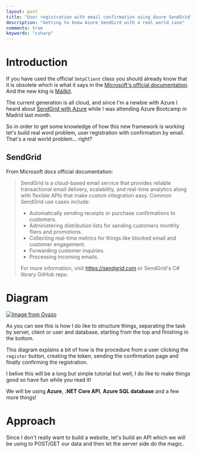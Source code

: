 ```yaml
---
layout: post
title: "User registration with email confirmation using Azure SendGrid"
description: "Getting to know Azure SendGird with a real world case"
comments: true
keywords: "csharp"
---
```

# Introduction

If you have used the official `SmtpClient` class you should already know that it is obsolete which is what it says in the [Microsoft's official documentation](https://docs.microsoft.com/en-us/dotnet/api/system.net.mail.smtpclient?view=netcore-2.2). And the new king is [Mailkit](https://github.com/jstedfast/MailKit).

The current generation is all cloud, and since I'm a newbie with Azure I heard about [SendGrid with Azure](https://docs.microsoft.com/es-es/azure/sendgrid-dotnet-how-to-send-email) while I was attending Azure Bootcamp in Madrid last month.

So in order to get some knowledge of how this new framework is working let's build real word problem, user registration with confirmation by email. That's a real world problem... right?

## SendGrid

From Microsoft docs official documentation:

> SendGrid is a cloud-based email service that provides reliable transactional email delivery, scalability, and real-time analytics along with flexible APIs that make custom integration easy. Common SendGrid use cases include:
> - Automatically sending receipts or purchase confirmations to customers.
> - Administering distribution lists for sending customers monthly fliers and promotions.
> - Collecting real-time metrics for things like blocked email and customer engagement.
> - Forwarding customer inquiries.
> - Processing incoming emails.
> 
> For more information, visit https://sendgrid.com or SendGrid's C# library GitHub repo.


# Diagram

[![Image from Gyazo](https://i.gyazo.com/9b6058e4e6728bd9281eedb8ec2750b8.png)](https://gyazo.com/9b6058e4e6728bd9281eedb8ec2750b8)

As you can see this is how I do like to structure things, separating the task by server, client or user and database, starting from the top and finishing in the bottom.

This diagram explains a bit of how is the procedure from a user clicking the `register` button, creating the token, sending the confirmation page and finally confirming the registration.

I belive this will be a long but simple tutorial but well, I do like to make things good so have fun while you read it!

We will be using **Azure**, **.NET Core API**, **Azure SQL database** and a few more things!

# Approach

Since I don't really want to build a website, let's build an API which we will be using to POST/GET our data and then let the server side do the magic.



